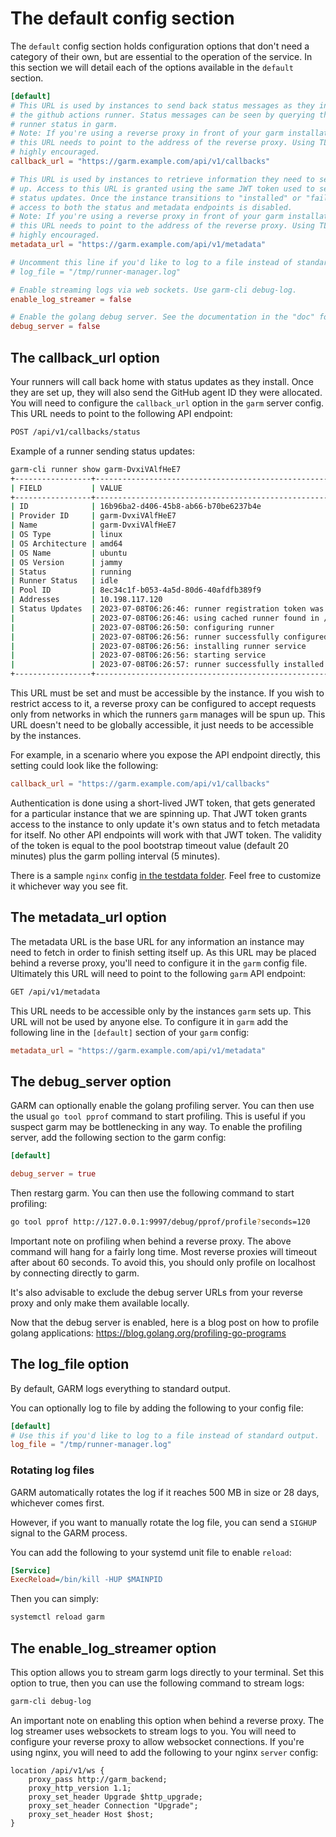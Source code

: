 # The default config section

The `default` config section holds configuration options that don't need a category of their own, but are essential to the operation of the service. In this section we will detail each of the options available in the `default` section.

```toml
[default]
# This URL is used by instances to send back status messages as they install
# the github actions runner. Status messages can be seen by querying the
# runner status in garm.
# Note: If you're using a reverse proxy in front of your garm installation,
# this URL needs to point to the address of the reverse proxy. Using TLS is
# highly encouraged.
callback_url = "https://garm.example.com/api/v1/callbacks"

# This URL is used by instances to retrieve information they need to set themselves
# up. Access to this URL is granted using the same JWT token used to send back
# status updates. Once the instance transitions to "installed" or "failed" state,
# access to both the status and metadata endpoints is disabled.
# Note: If you're using a reverse proxy in front of your garm installation,
# this URL needs to point to the address of the reverse proxy. Using TLS is
# highly encouraged.
metadata_url = "https://garm.example.com/api/v1/metadata"

# Uncomment this line if you'd like to log to a file instead of standard output.
# log_file = "/tmp/runner-manager.log"

# Enable streaming logs via web sockets. Use garm-cli debug-log.
enable_log_streamer = false

# Enable the golang debug server. See the documentation in the "doc" folder for more information.
debug_server = false
```

## The callback_url option

Your runners will call back home with status updates as they install. Once they are set up, they will also send the GitHub agent ID they were allocated. You will need to configure the ```callback_url``` option in the ```garm``` server config. This URL needs to point to the following API endpoint:

  ```txt
  POST /api/v1/callbacks/status
  ```

Example of a runner sending status updates:

  ```bash
  garm-cli runner show garm-DvxiVAlfHeE7
  +-----------------+------------------------------------------------------------------------------------+
  | FIELD           | VALUE                                                                              |
  +-----------------+------------------------------------------------------------------------------------+
  | ID              | 16b96ba2-d406-45b8-ab66-b70be6237b4e                                               |
  | Provider ID     | garm-DvxiVAlfHeE7                                                                  |
  | Name            | garm-DvxiVAlfHeE7                                                                  |
  | OS Type         | linux                                                                              |
  | OS Architecture | amd64                                                                              |
  | OS Name         | ubuntu                                                                             |
  | OS Version      | jammy                                                                              |
  | Status          | running                                                                            |
  | Runner Status   | idle                                                                               |
  | Pool ID         | 8ec34c1f-b053-4a5d-80d6-40afdfb389f9                                               |
  | Addresses       | 10.198.117.120                                                                     |
  | Status Updates  | 2023-07-08T06:26:46: runner registration token was retrieved                       |
  |                 | 2023-07-08T06:26:46: using cached runner found in /opt/cache/actions-runner/latest |
  |                 | 2023-07-08T06:26:50: configuring runner                                            |
  |                 | 2023-07-08T06:26:56: runner successfully configured after 1 attempt(s)             |
  |                 | 2023-07-08T06:26:56: installing runner service                                     |
  |                 | 2023-07-08T06:26:56: starting service                                              |
  |                 | 2023-07-08T06:26:57: runner successfully installed                                 |
  +-----------------+------------------------------------------------------------------------------------+

  ```

This URL must be set and must be accessible by the instance. If you wish to restrict access to it, a reverse proxy can be configured to accept requests only from networks in which the runners ```garm``` manages will be spun up. This URL doesn't need to be globally accessible, it just needs to be accessible by the instances.

For example, in a scenario where you expose the API endpoint directly, this setting could look like the following:

  ```toml
  callback_url = "https://garm.example.com/api/v1/callbacks"
  ```

Authentication is done using a short-lived JWT token, that gets generated for a particular instance that we are spinning up. That JWT token grants access to the instance to only update it's own status and to fetch metadata for itself. No other API endpoints will work with that JWT token. The validity of the token is equal to the pool bootstrap timeout value (default 20 minutes) plus the garm polling interval (5 minutes).

There is a sample ```nginx``` config [in the testdata folder](/testdata/nginx-server.conf). Feel free to customize it whichever way you see fit.

## The metadata_url option

The metadata URL is the base URL for any information an instance may need to fetch in order to finish setting itself up. As this URL may be placed behind a reverse proxy, you'll need to configure it in the ```garm``` config file. Ultimately this URL will need to point to the following ```garm``` API endpoint:

  ```bash
  GET /api/v1/metadata
  ```

This URL needs to be accessible only by the instances ```garm``` sets up. This URL will not be used by anyone else. To configure it in ```garm``` add the following line in the ```[default]``` section of your ```garm``` config:

  ```toml
  metadata_url = "https://garm.example.com/api/v1/metadata"
  ```

## The debug_server option

GARM can optionally enable the golang profiling server. You can then use the usual `go tool pprof` command to start profiling. This is useful if you suspect garm may be bottlenecking in any way. To enable the profiling server, add the following section to the garm config:

```toml
[default]

debug_server = true
```

Then restarg garm. You can then use the following command to start profiling:

```bash
go tool pprof http://127.0.0.1:9997/debug/pprof/profile?seconds=120
```

Important note on profiling when behind a reverse proxy. The above command will hang for a fairly long time. Most reverse proxies will timeout after about 60 seconds. To avoid this, you should only profile on localhost by connecting directly to garm.

It's also advisable to exclude the debug server URLs from your reverse proxy and only make them available locally.

Now that the debug server is enabled, here is a blog post on how to profile golang applications: https://blog.golang.org/profiling-go-programs


## The log_file option

By default, GARM logs everything to standard output.

You can optionally log to file by adding the following to your config file:

```toml
[default]
# Use this if you'd like to log to a file instead of standard output.
log_file = "/tmp/runner-manager.log"
```

### Rotating log files

GARM automatically rotates the log if it reaches 500 MB in size or 28 days, whichever comes first.

However, if you want to manually rotate the log file, you can send a `SIGHUP` signal to the GARM process.

You can add the following to your systemd unit file to enable `reload`:

```ini
[Service]
ExecReload=/bin/kill -HUP $MAINPID
```

Then you can simply:

```bash
systemctl reload garm
```

## The enable_log_streamer option

This option allows you to stream garm logs directly to your terminal. Set this option to true, then you can use the following command to stream logs:

```bash
garm-cli debug-log
```

An important note on enabling this option when behind a reverse proxy. The log streamer uses websockets to stream logs to you. You will need to configure your reverse proxy to allow websocket connections. If you're using nginx, you will need to add the following to your nginx `server` config:

```nginx
location /api/v1/ws {
    proxy_pass http://garm_backend;
    proxy_http_version 1.1;
    proxy_set_header Upgrade $http_upgrade;
    proxy_set_header Connection "Upgrade";
    proxy_set_header Host $host;
}
```